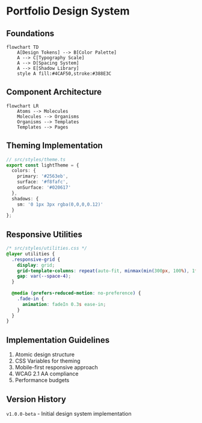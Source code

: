 # Portfolio Design System

## Foundations
```mermaid
flowchart TD
    A[Design Tokens] --> B[Color Palette]
    A --> C[Typography Scale]
    A --> D[Spacing System]
    A --> E[Shadow Library]
    style A fill:#4CAF50,stroke:#388E3C
```

## Component Architecture
```mermaid
flowchart LR
    Atoms --> Molecules
    Molecules --> Organisms
    Organisms --> Templates
    Templates --> Pages
```

## Theming Implementation
```typescript
// src/styles/theme.ts
export const lightTheme = {
  colors: {
    primary: '#2563eb',
    surface: '#f8fafc',
    onSurface: '#020617'
  },
  shadows: {
    sm: '0 1px 3px rgba(0,0,0,0.12)'
  }
};
```

## Responsive Utilities
```css
/* src/styles/utilities.css */
@layer utilities {
  .responsive-grid {
    display: grid;
    grid-template-columns: repeat(auto-fit, minmax(min(300px, 100%), 1fr));
    gap: var(--space-4);
  }
  
  @media (prefers-reduced-motion: no-preference) {
    .fade-in {
      animation: fadeIn 0.3s ease-in;
    }
  }
}
```

## Implementation Guidelines
1. Atomic design structure
2. CSS Variables for theming
3. Mobile-first responsive approach
4. WCAG 2.1 AA compliance
5. Performance budgets

## Version History
`v1.0.0-beta` - Initial design system implementation